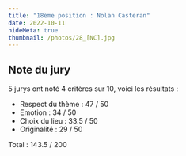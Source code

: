 ```yaml
---
title: "18ème position : Nolan Casteran"
date: 2022-10-11
hideMeta: true
thumbnail: /photos/28_[NC].jpg
---
```


## Note du jury

5 jurys ont noté 4 critères sur 10, voici les résultats :

- Respect du thème : 47 / 50
- Emotion : 34 / 50
- Choix du lieu : 33.5 / 50
- Originalité : 29 / 50

Total : 143.5 / 200

